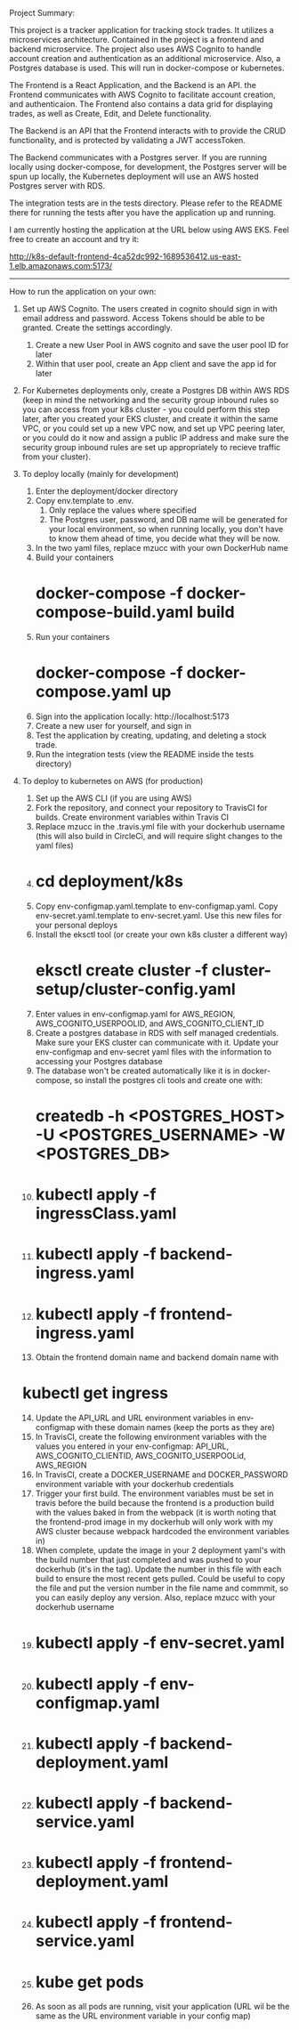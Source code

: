 Project Summary:

This project is a tracker application for tracking stock trades. It utilizes
a microservices architecture.  Contained in the project is a frontend and backend
microservice. The project also uses AWS Cognito to handle account creation and authentication
as an additional microservice. Also, a Postgres database is used. This will run in docker-compose
or kubernetes.

The Frontend is a React Application, and the Backend is an API. the Frontend communicates with
AWS Cognito to facilitate account creation, and authenticaion. The Frontend also contains
a data grid for displaying trades, as well as Create, Edit, and Delete functionality.

The Backend is an API that the Frontend interacts with to provide the CRUD functionality, and is
protected by validating a JWT accessToken.

The Backend communicates with a Postgres server. If you are running locally using docker-compose, 
for development, the Postgres server will be spun up locally, the Kubernetes deployment will use
an AWS hosted Postgres server with RDS.

The integration tests are in the tests directory. Please refer to the README there for running the tests
after you have the application up and running.

I am currently hosting the application at the URL below using AWS EKS. Feel free to create an account and try it:

http://k8s-default-frontend-4ca52dc992-1689536412.us-east-1.elb.amazonaws.com:5173/


----------------------------------------------------



How to run the application on your own:

1. Set up AWS Cognito. The users created in cognito should sign in with email address and password. Access Tokens should be able to be granted.
   Create the settings accordingly.
    1. Create a new User Pool in AWS cognito and save the user pool ID for later
    2. Within that user pool, create an App client and save the app id for later

2. For Kubernetes deployments only, create a Postgres DB within AWS RDS (keep in mind the networking and the security group inbound rules so you 
   can access from your k8s cluster - you could perform this step later, after you created your EKS cluster, and create it within the same VPC,
   or you could set up a new VPC now, and set up VPC peering later, or you could do it now and assign a public IP address and make sure the security
   group inbound rules are set up appropriately to recieve traffic from your cluster).

3. To deploy locally (mainly for development)
    1. Enter the deployment/docker directory
    2. Copy env.template to .env.
        1. Only replace the values where specified
        2. The Postgres user, password, and DB name will be generated
           for your local environment, so when running locally, you don't
           have to know them ahead of time, you decide what they will be now.
    3. In the two yaml files, replace mzucc with your own DockerHub name
    4. Build your containers
       # docker-compose -f docker-compose-build.yaml build
    5. Run your containers
       # docker-compose -f docker-compose.yaml up
    6. Sign into the application locally:
       http://localhost:5173
    7. Create a new user for yourself, and sign in
    8. Test the application by creating, updating, and deleting a stock trade.
    9. Run the integration tests (view the README inside the tests directory)

4. To deploy to kubernetes on AWS (for production)
   1. Set up the AWS CLI (if you are using AWS)
   2. Fork the repository, and connect your repository to TravisCI for builds. Create environment variables within Travis CI
   3. Replace mzucc in the .travis.yml file with your dockerhub username
      (this will also build in CircleCi, and will require slight changes to the yaml files)
   4. # cd deployment/k8s
   5. Copy env-configmap.yaml.template to env-configmap.yaml. Copy env-secret.yaml.template to env-secret.yaml.  Use this new files for your personal deploys
   6. Install the eksctl tool (or create your own k8s cluster a different way)
      # eksctl create cluster -f cluster-setup/cluster-config.yaml
   7. Enter values in env-configmap.yaml for AWS_REGION, AWS_COGNITO_USERPOOLID, and AWS_COGNITO_CLIENT_ID
   8. Create a postgres database in RDS with self managed credentials. Make sure your EKS cluster can communicate with it. Update your env-configmap and env-secret yaml files with the information to accessing your Postgres database
   9. The database won't be created automatically like it is in docker-compose, so install the postgres cli tools and create one with:
      # createdb -h <POSTGRES_HOST> -U <POSTGRES_USERNAME> -W <POSTGRES_DB>
   10. # kubectl apply -f ingressClass.yaml
   11. # kubectl apply -f backend-ingress.yaml
   12. # kubectl apply -f frontend-ingress.yaml
   13. Obtain the frontend domain name and backend domain name with
      # kubectl get ingress
   14. Update the API_URL and URL environment variables in env-configmap with these domain names (keep the ports as they are)
   15. In TravisCI, create the following environment variables with the values you entered in your env-configmap: API_URL, AWS_COGNITO_CLIENTID, AWS_COGNITO_USERPOOLid, AWS_REGION
   16. In TravisCI, create a DOCKER_USERNAME and DOCKER_PASSWORD environment variable with your dockerhub credentials
   17. Trigger your first build. The environment variables must be set in travis before the build because the frontend is a production build with the values baked in from the webpack (it is worth noting that the frontend-prod image in my dockerhub will only work with my AWS cluster because webpack hardcoded the environment variables in)
   18. When complete, update the image in your 2 deployment yaml's with the build number that just completed and was pushed to your dockerhub (it's in the tag). Update the number in this file with each build to ensure the most recent gets pulled. Could be useful to copy the file and put the version number in the file name and commmit, so you can easily deploy any version. Also, replace mzucc with your dockerhub username
   19. # kubectl apply -f env-secret.yaml
   20. # kubectl apply -f env-configmap.yaml
   21. # kubectl apply -f backend-deployment.yaml
   22. # kubectl apply -f backend-service.yaml
   23. # kubectl apply -f frontend-deployment.yaml
   24. # kubectl apply -f frontend-service.yaml
   25. # kube get pods
   26. As soon as all pods are running, visit your application (URL wil be the same as the URL environment variable in your config map)